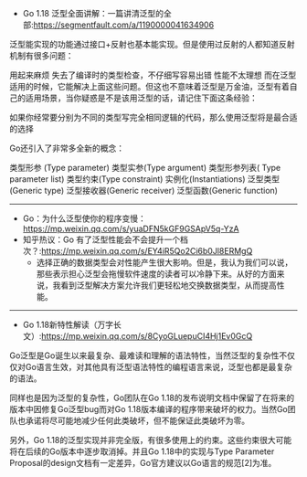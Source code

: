 + Go 1.18 泛型全面讲解：一篇讲清泛型的全部:<https://segmentfault.com/a/1190000041634906>

泛型能实现的功能通过接口+反射也基本能实现。但是使用过反射的人都知道反射机制有很多问题：

用起来麻烦
失去了编译时的类型检查，不仔细写容易出错
性能不太理想
而在泛型适用的时候，它能解决上面这些问题。但这也不意味着泛型是万金油，泛型有着自己的适用场景，当你疑惑是不是该用泛型的话，请记住下面这条经验：

如果你经常要分别为不同的类型写完全相同逻辑的代码，那么使用泛型将是最合适的选择


Go还引入了非常多全新的概念：

类型形参 (Type parameter)
类型实参(Type argument)
类型形参列表( Type parameter list)
类型约束(Type constraint)
实例化(Instantiations)
泛型类型(Generic type)
泛型接收器(Generic receiver)
泛型函数(Generic function)

---

+ Go：为什么泛型使你的程序变慢：<https://mp.weixin.qq.com/s/yuaDFN5kGF9GSApV5q-YzA>
+ 知乎热议：Go 有了泛型性能会不会提升一个档次？:<https://mp.weixin.qq.com/s/EY4iR5Qo2Ci6b0Jl8ERMgQ>
    - 选择正确的数据类型会对性能产生很大影响。但是，我认为我们可以说，那些表示担心泛型会拖慢软件速度的读者可以冷静下来。从好的方面来说，我看到泛型解决方案允许我们更轻松地交换数据类型，从而提高性能。

---

+ Go 1.18新特性解读（万字长文）:<https://mp.weixin.qq.com/s/8CyoGLuepuCI4Hj1Ev0GcQ>

Go泛型是Go诞生以来最复杂、最难读和理解的语法特性，当然泛型的复杂性不仅仅对Go语言生效，对其他具有泛型语法特性的编程语言来说，泛型也都是最复杂的语法。

同样也是因为泛型的复杂性，Go团队在Go 1.18的发布说明文档中保留了在将来的版本中因修复Go泛型bug而对Go 1.18版本编译的程序带来破坏的权力。当然Go团队也承诺将尽可能地减少任何此类破坏，但不能保证此类破坏为零。

另外，Go 1.18的泛型实现并非完全版，有很多使用上的约束。这些约束很大可能将在后续的Go版本中逐步取消掉。并且Go 1.18中的实现与Type Parameter Proposal的design文档有一定差异，Go官方建议以Go语言的规范[2]为准。

